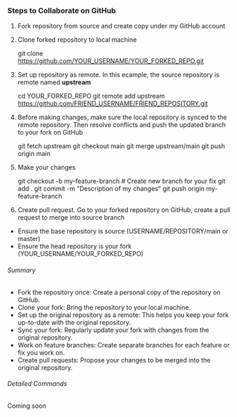 ### Steps to Collaborate on GitHub

1. Fork repository from source and create copy under my GitHub account

2. Clone forked repository to local machine

    git clone https://github.com/YOUR_USERNAME/YOUR_FORKED_REPO.git

3. Set up repository as remote. In this ecample, the source repository is remote named **upstream**

    cd YOUR_FORKED_REPO
    git remote add upstream https://github.com/FRIEND_USERNAME/FRIEND_REPOSITORY.git

4. Before making changes, make sure the local repository is synced to the remote repository. Then resolve conflicts and push the updated branch to your fork on GitHub

    git fetch upstream
    git checkout main
    git merge upstream/main
    git push origin main

5. Make your changes

    git checkout -b my-feature-branch   # Create new branch for your fix
    git add .
    git commit -m "Description of my changes"
    git push origin my-feature-branch

6. Create pull request. Go to your forked repository on GitHub, create a pull request to merge into source branch

- Ensure the base repository is source (USERNAME/REPOSITORY/main or master)
- Ensure the head repository is your fork (YOUR_USERNAME/YOUR_FORKED_REPO)


###### Summary

- Fork the repository once: Create a personal copy of the repository on GitHub.
- Clone your fork: Bring the repository to your local machine.
- Set up the original repository as a remote: This helps you keep your fork up-to-date with the original repository.
- Sync your fork: Regularly update your fork with changes from the original repository.
- Work on feature branches: Create separate branches for each feature or fix you work on.
- Create pull requests: Propose your changes to be merged into the original repository.


###### Detailed Commands

Coming soon